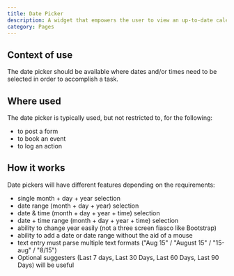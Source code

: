 ```yaml
---
title: Date Picker
description: A widget that empowers the user to view an up-to-date calendar in order to see what dates are available and then select one or more consecutive dates.Time selection is optional depending on requirements.
category: Pages
---
```


## Context of use
The date picker should be available where dates and/or times need to be selected in order to accomplish a task.

## Where used

The date picker is typically used, but not restricted to, for the following:

- to post a form
- to book an event
- to log an action

## How it works

Date pickers will have different features depending on the requirements:

- single month + day + year selection
- date range (month + day + year) selection
- date & time (month + day + year + time) selection
- date + time range (month + day + year + time) selection
- ability to change year easily (not a three screen fiasco like Bootstrap)
- ability to add a date or date range without the aid of a mouse
- text entry must parse multiple text formats ("Aug 15" / "August 15" / "15-aug" / "8/15")
- Optional suggesters (Last 7 days, Last 30 Days, Last 60 Days, Last 90 Days) will be useful

